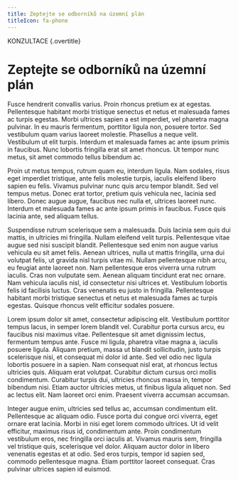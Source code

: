 ```yaml
---
title: Zeptejte se odborníků na územní plán
titleIcon: fa-phone
---
```


KONZULTACE {.overtitle}

# Zeptejte se odborníků na územní plán

Fusce hendrerit convallis varius. Proin rhoncus pretium ex at egestas. Pellentesque habitant morbi tristique senectus et netus et malesuada fames ac turpis egestas. Morbi ultrices sapien a est imperdiet, vel pharetra magna pulvinar. In eu mauris fermentum, porttitor ligula non, posuere tortor. Sed vestibulum quam varius laoreet molestie. Phasellus a neque velit. Vestibulum ut elit turpis. Interdum et malesuada fames ac ante ipsum primis in faucibus. Nunc lobortis fringilla erat sit amet rhoncus. Ut tempor nunc metus, sit amet commodo tellus bibendum ac.

Proin ut metus tempus, rutrum quam eu, interdum ligula. Nam sodales, risus eget imperdiet tristique, ante felis molestie turpis, iaculis eleifend libero sapien eu felis. Vivamus pulvinar nunc quis arcu tempor blandit. Sed vel tempus metus. Donec erat tortor, pretium quis vehicula nec, lacinia sed libero. Donec augue augue, faucibus nec nulla et, ultrices laoreet nunc. Interdum et malesuada fames ac ante ipsum primis in faucibus. Fusce quis lacinia ante, sed aliquam tellus.

Suspendisse rutrum scelerisque sem a malesuada. Duis lacinia sem quis dui mattis, in ultricies mi fringilla. Nullam eleifend velit turpis. Pellentesque vitae augue sed nisi suscipit blandit. Pellentesque sed enim non augue varius vehicula eu sit amet felis. Aenean ultrices, nulla ut mattis fringilla, urna dui volutpat felis, ut gravida nisl turpis vitae mi. Nullam pellentesque nibh arcu, eu feugiat ante laoreet non. Nam pellentesque eros viverra urna rutrum iaculis. Cras non vulputate sem. Aenean aliquam tincidunt erat nec ornare. Nam vehicula iaculis nisl, id consectetur nisi ultrices et. Vestibulum lobortis felis id facilisis luctus. Cras venenatis eu justo in fringilla. Pellentesque habitant morbi tristique senectus et netus et malesuada fames ac turpis egestas. Quisque rhoncus velit efficitur sodales posuere.

Lorem ipsum dolor sit amet, consectetur adipiscing elit. Vestibulum porttitor tempus lacus, in semper lorem blandit vel. Curabitur porta cursus arcu, eu faucibus nisi maximus vitae. Pellentesque sit amet dignissim lectus, fermentum tempus ante. Fusce mi ligula, pharetra vitae magna a, iaculis posuere ligula. Aliquam pretium, massa ut blandit sollicitudin, justo turpis scelerisque nisi, et consequat mi dolor id ante. Sed vel odio nec ligula lobortis posuere in a sapien. Nam consequat nisl erat, at rhoncus lectus ultricies quis. Aliquam erat volutpat. Curabitur dictum cursus orci mollis condimentum. Curabitur turpis dui, ultricies rhoncus massa in, tempor bibendum nisi. Etiam auctor ultricies metus, ut finibus ligula aliquet non. Sed ac lectus elit. Nam laoreet orci enim. Praesent viverra accumsan accumsan.

Integer augue enim, ultricies sed tellus ac, accumsan condimentum elit. Pellentesque ac aliquam odio. Fusce porta dui congue orci viverra, eget ornare erat lacinia. Morbi in nisi eget lorem commodo ultrices. Ut id velit efficitur, maximus risus id, condimentum ante. Proin condimentum vestibulum eros, nec fringilla orci iaculis at. Vivamus mauris sem, fringilla vel tristique quis, scelerisque vel dolor. Aliquam auctor dolor in libero venenatis egestas et at odio. Sed eros turpis, tempor id sapien sed, commodo pellentesque magna. Etiam porttitor laoreet consequat. Cras pulvinar ultrices sapien id euismod.
